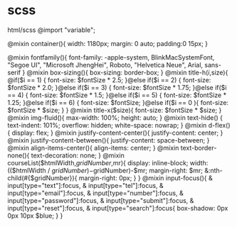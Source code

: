 # scss
html/scss 
@import "variable";

@mixin container(){
  width: 1180px;
  margin: 0 auto;
  padding:0 15px;
}

@mixin fontfamily(){
  font-family: -apple-system, BlinkMacSystemFont, "Segoe UI", "Microsoft JhengHei", Roboto, "Helvetica Neue", Arial, sans-serif
}
@mixin box-sizing(){
  box-sizing: border-box;
}
@mixin title-h($i,$size){
  @if($i == 1) {
    font-size: $fontSize * 2.5;
  }@else if($i == 2) {
    font-size: $fontSize * 2.0;
  }@else if($i == 3) {
    font-size: $fontSize * 1.75;
  }@else if($i == 4) {
    font-size: $fontSize * 1.5;
  }@else if($i == 5) {
    font-size: $fontSize * 1.25;
  }@else if($i == 6) {
    font-size: $fontSize;
  }@else if($i == 0 ){
    font-size: $fontSize * $size;
  }
}
@mixin title-x($size){
  font-size: $fontSize * $size;
}
@mixin img-fluid(){
  max-width: 100%;
  height: auto;
}
@mixin text-hide() {
  text-indent: 101%;
  overflow: hidden;
  white-space: nowrap;
}
@mixin d-flex(){
  display: flex;
}
@mixin justify-content-center(){
  justify-content: center;
}
@mixin justify-content-between(){
  justify-content: space-between;
}
@mixin align-items-center(){
  align-items: center;
}
@mixin text-border-none(){
  text-decoration: none;
}
@mixin courseList($htmlWidth,$gridNumber,$mr){
  display: inline-block;
  width: (($htmlWidth / $gridNumber)-$gridNumber)-$mr;
  margin-right: $mr;
  &:nth-child(#{$gridNumber}){
    margin-right: 0px;
  }
}
@mixin input-focus(){
  & input[type="text"]:focus,
  & input[type="tel"]:focus,
  & input[type="email"]:focus,
  & input[type="number"]:focus,
  & input[type="password"]:focus,
  & input[type="submit"]:focus, 
  & input[type="reset"]:focus,
  & input[type="search"]:focus{
      box-shadow: 0px 0px  10px $blue;
  }
}
